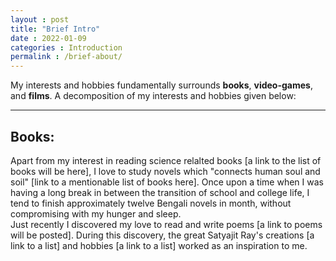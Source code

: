 ```yaml
---
layout : post
title: "Brief Intro"
date : 2022-01-09
categories : Introduction
permalink : /brief-about/
---
```

My interests and hobbies fundamentally surrounds **books**, **video-games**, and **films**. A decomposition of my interests and hobbies given below:

---

## Books:
Apart from my interest in reading science relalted books [a link to the list of books will be here], I love to study novels which "connects human soul and soil" [link to a mentionable list of books here]. Once upon a time when I was having a long break in between the transition of school and college life, I tend to finish approximately twelve Bengali novels in month, without compromising with my hunger and sleep.  
Just recently I discovered my love to read and write poems [a link to poems will be posted]. During this discovery, the great Satyajit Ray's creations [a link to a list] and hobbies [a link to a list] worked as an inspiration to me. 